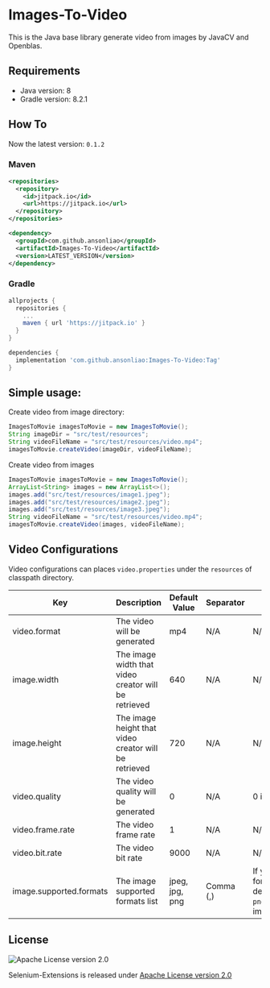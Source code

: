 # Images-To-Video

This is the Java base library generate video from images by JavaCV and Openblas.

## Requirements
- Java version: 8
- Gradle version: 8.2.1 


## How To
Now the latest version: `0.1.2`

### Maven
```xml
<repositories>
  <repository>
    <id>jitpack.io</id>
    <url>https://jitpack.io</url>
  </repository>
</repositories>
```

```xml
<dependency>
  <groupId>com.github.ansonliao</groupId>
  <artifactId>Images-To-Video</artifactId>
  <version>LATEST_VERSION</version>
</dependency>
```

### Gradle
```groovy
allprojects {
  repositories {
    ...
    maven { url 'https://jitpack.io' }
  }
}

dependencies {
  implementation 'com.github.ansonliao:Images-To-Video:Tag'
}
```
## Simple usage: 

Create video from image directory:
```java
ImagesToMovie imagesToMovie = new ImagesToMovie();
String imageDir = "src/test/resources";
String videoFileName = "src/test/resources/video.mp4";
imagesToMovie.createVideo(imageDir, videoFileName);
```

Create video from images
```java
ImagesToMovie imagesToMovie = new ImagesToMovie();
ArrayList<String> images = new ArrayList<>();
images.add("src/test/resources/image1.jpeg");
images.add("src/test/resources/image2.jpeg");
images.add("src/test/resources/image3.jpeg");
String videoFileName = "src/test/resources/video.mp4";
imagesToMovie.createVideo(images, videoFileName);
```

## Video Configurations
Video configurations can places `video.properties` under the `resources` of classpath directory.

| Key | Description | Default Value | Separator | Remark |
| --- | ----------- | ------------- | --------- | ------ |
| video.format | The video will be generated | mp4 | N/A | N/A |
| image.width | The image width that video creator will be retrieved | 640 | N/A | N/A |
| image.height | The image height that video creator will be retrieved | 720 | N/A| N/A |
| video.quality | The video quality will be generated | 0 | N/A | 0 is the the max. quality |
| video.frame.rate | The video frame rate | 1 | N/A | N/A |
| video.bit.rate | The video bit rate | 9000 | N/A | N/A |
| image.supported.formats| The image supported formats list | jpeg, jpg, png | Comma (,) | If you need to specified your image format, it will overwrite the default's, for example only support `png` and `jpeg`: image.supported.formats=png,jpeg |


## License
![Apache License version 2.0](http://www.apache.org/img/asf_logo.png)

Selenium-Extensions is released under [Apache License version 2.0](http://www.apache.org/licenses/LICENSE-2.0)
